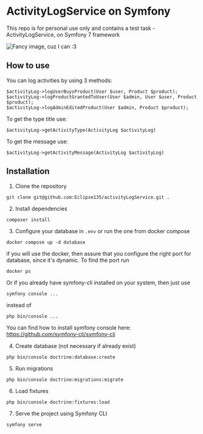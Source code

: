 # ActivityLogService on Symfony

This repo is for personal use only and contains a test task - ActivityLogService, on Symfony 7 framework

![Fancy image, cuz I can :3](https://i.imgur.com/u2Vmoe3.png)

## How to use

You can log activities by using 3 methods:
```
$activityLog->logUserBuysProduct(User $user, Product $product);
$activityLog->logProductGrantedToUser(User $admin, User $user, Product $product);
$activityLog->logAdminEditedProduct(User $admin, Product $product);
```

To get the type title use:
```
$activityLog->getActivityType(ActivityLog $activityLog)
```

To get the message use:
```
$activityLog->getActivityMessage(ActivityLog $activityLog)
```

## Installation

1. Clone the repository
```
git clone git@github.com:Eclipse135/activityLogService.git .
```
2. Install dependencies
```
composer install
```
3. Configure your database in `.env` or run the one from docker compose
```
docker compose up -d database
```
if you will use the docker, then assure that you configure the right port for database, since it's dynamic.
To find the port run
```
docker ps
```
Or if you already have symfony-cli installed on your system, then just use 
```
symfony console ...
```
instead of
```
php bin/console ...
```

You can find how to install symfony console here:
https://github.com/symfony-cli/symfony-cli

4. Create database (not necessary if already exist)
```
php bin/console doctrine:database:create
```
5. Run migrations
```
php bin/console doctrine:migrations:migrate
```
6. Load fixtures
```
php bin/console doctrine:fixtures:load
```
7. Serve the project using Symfony CLI
```
symfony serve
```

